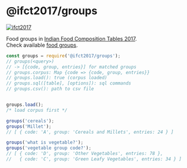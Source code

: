 # @ifct2017/groups

[![ifct2017](http://ninindia.org/images/ifct_2017.png)](https://www.npmjs.com/package/ifct2017)

Food groups in [Indian Food Composition Tables 2017].<br>
Check available [food groups].

```javascript
const groups = require('@ifct2017/groups');
// groups(<query>)
// -> [{code, group, entries}] for matched groups
// groups.corpus: Map {code => {code, group, entries}}
// groups.load(): true (corpus loaded)
// groups.sql([table], [options]): sql commands
// groups.csv(): path to csv file


groups.load();
/* load corpus first */

groups('cereals');
groups('Millet');
// [ { code: 'A', group: 'Cereals and Millets', entries: 24 } ] 

groups('what is vegetable?');
groups('vegetable group code?');
// [ { code: 'D', group: 'Other Vegetables', entries: 78 },
//   { code: 'C', group: 'Green Leafy Vegetables', entries: 34 } ]
```

[Indian Food Composition Tables 2017]: http://ifct2017.com/
[food groups]: https://github.com/ifct2017/groups/blob/master/index.csv
